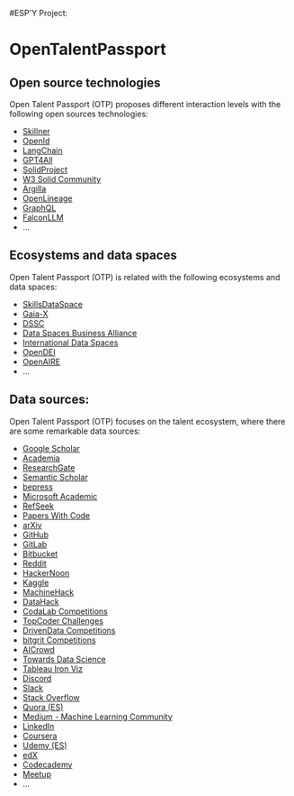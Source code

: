 
#ESP'Y Project:

# OpenTalentPassport

## Open source technologies

Open Talent Passport (OTP) proposes different interaction levels with the following open sources technologies:

- [Skillner](https://skillner.vercel.app/)
- [OpenId](https://openid.net/)
- [LangChain](https://www.langchain.com/)
- [GPT4All](https://gpt4all.io/index.html)
- [SolidProject](https://solidproject.org/)
- [W3 Solid Community](https://www.w3.org/community/solid/)
- [Argilla](https://argilla.io/)
- [OpenLineage](https://openlineage.io/)
- [GraphQL](https://graphql.org/)
- [FalconLLM](https://falconllm.tii.ae/)
- ...

## Ecosystems and data spaces

Open Talent Passport (OTP) is related with the following ecosystems and data spaces:

- [SkillsDataSpace](https://www.skillsdataspace.eu/)
- [Gaia-X](https://gaia-x.eu/)
- [DSSC](https://dssc.eu/)
- [Data Spaces Business Alliance](https://data-spaces-business-alliance.eu/)
- [International Data Spaces](https://internationaldataspaces.org/)
- [OpenDEI](https://www.opendei.eu/)
- [OpenAIRE](https://www.openaire.eu/)
- ...

## Data sources:

Open Talent Passport (OTP) focuses on the talent ecosystem, where there are some remarkable data sources:

- [Google Scholar](https://scholar.google.com/)
- [Academia](https://www.academia.edu/)
- [ResearchGate](https://www.researchgate.net/)
- [Semantic Scholar](https://www.semanticscholar.org/)
- [bepress](https://network.bepress.com/)
- [Microsoft Academic](https://www.microsoft.com/en-us/research/project/academic/)
- [RefSeek](https://www.refseek.com/)
- [Papers With Code](https://paperswithcode.com/)
- [arXiv](https://arxiv.org/)
- [GitHub](https://github.com/)
- [GitLab](https://about.gitlab.com/)
- [Bitbucket](https://bitbucket.org/)
- [Reddit](https://www.reddit.com/?rdt=53170)
- [HackerNoon](https://hackernoon.com/)
- [Kaggle](https://www.kaggle.com/)
- [MachineHack](https://machinehack.com/)
- [DataHack](https://datahack.analyticsvidhya.com/)
- [CodaLab Competitions](https://competitions.codalab.org/competitions/)
- [TopCoder Challenges](https://www.topcoder.com/challenges)
- [DrivenData Competitions](https://www.drivendata.org/competitions/)
- [bitgrit Competitions](https://bitgrit.net/competition/)
- [AICrowd](https://www.aicrowd.com/)
- [Towards Data Science](https://towardsdatascience.com/)
- [Tableau Iron Viz](https://www.tableau.com/community/iron-viz)
- [Discord](https://discord.com/)
- [Slack](https://slack.com/)
- [Stack Overflow](https://stackoverflow.com/)
- [Quora (ES)](https://es.quora.com/)
- [Medium - Machine Learning Community](https://medium.com/machine-learning-community)
- [LinkedIn](https://www.linkedin.com/)
- [Coursera](https://www.coursera.org/)
- [Udemy (ES)](https://www.udemy.com/es/)
- [edX](https://www.edx.org/)
- [Codecademy](https://www.codecademy.com/)
- [Meetup](https://www.meetup.com/)
- …
